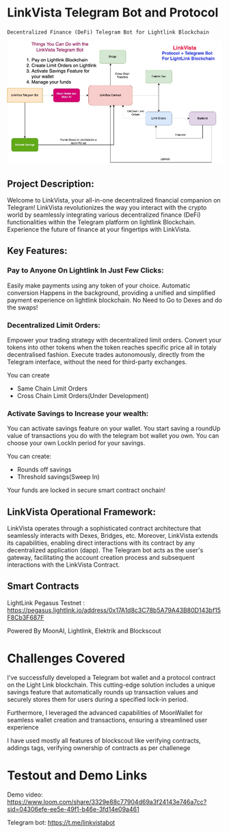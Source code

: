 # LinkVista Telegram Bot and Protocol
`Decentralized Finance (DeFi) Telegram Bot for Lightlink Blockchain`

![LINKVISTA](./LinkVista.jpg)

## Project Description:

Welcome to LinkVista, your all-in-one decentralized financial companion on Telegram! LinkVista revolutionizes the way you interact with the crypto world by seamlessly integrating various decentralized finance (DeFi) functionalities within the Telegram platform on lightlink Blockchain. Experience the future of finance at your fingertips with LinkVista.

## Key Features:

### Pay to Anyone On Lightlink In Just Few Clicks:

Easily make payments using any token of your choice. Automatic conversion Happens in the background, providing a unified and simplified payment experience on lightlink blockchain. No Need to Go to Dexes and do the swaps!

### Decentralized Limit Orders:

Empower your trading strategy with decentralized limit orders. Convert your tokens into other tokens when the token reaches specific price all in totaly decentralised fashion. Execute trades autonomously, directly from the Telegram interface, without the need for third-party exchanges.

You can create
- Same Chain Limit Orders
- Cross Chain Limit Orders(Under Development)

### Activate Savings to Increase your wealth:

You can activate savings feature on your wallet. You start saving a roundUp value of transactions you do with the telegram bot wallet you own. You can choose your own LockIn period for your savings.

You can create:
- Rounds off savings
- Threshold savings(Sweep In)

Your funds are locked in secure smart contract onchain!

## LinkVista Operational Framework:
LinkVista operates through a sophisticated contract architecture that seamlessly interacts with Dexes, Bridges, etc. Moreover, LinkVista extends its capabilities, enabling direct interactions with its contract by any decentralized application (dapp). The Telegram bot acts as the user's gateway, facilitating the account creation process and subsequent interactions with the LinkVista Contract.


## Smart Contracts 

LightLink Pegasus Testnet : https://pegasus.lightlink.io/address/0x17A1d8c3C78b5A79A43B80D143bf15F8Cb3F687F

Powered By MoonAI, Lightlink, Elektrik and Blockscout

# Challenges Covered
I've successfully developed a Telegram bot wallet and a protocol contract on the Light Link blockchain. This cutting-edge solution includes a unique savings feature that automatically rounds up transaction values and securely stores them for users during a specified lock-in period.

Furthermore, I leveraged the advanced capabilities of MoonWallet for seamless wallet creation and transactions, ensuring a streamlined user experience

I have used mostly all features of blockscout like verifying contracts, addings tags, verifying ownership of contracts as per challenege


# Testout and Demo Links

Demo video: https://www.loom.com/share/3329e88c77904d69a3f24143e746a7cc?sid=04306efe-ee5e-49f1-b46e-3fd14e09a461

Telegram bot: https://t.me/linkvistabot

